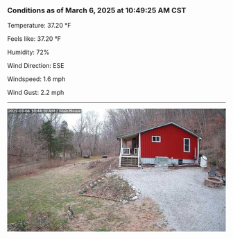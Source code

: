 ### Conditions as of March 6, 2025 at 10:49:25 AM CST 

Temperature: 37.20 &deg;F

Feels like: 37.20 &deg;F

Humidity: 72%

Wind Direction: ESE

Windspeed: 1.6 mph

Wind Gust: 2.2 mph

---

<img src="./images/latest.jpeg"/>

